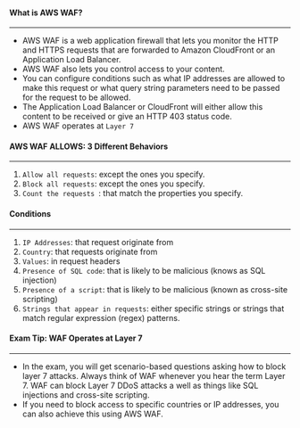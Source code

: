 #### What is AWS WAF?

___

* AWS WAF is a web application firewall that lets you monitor the HTTP and HTTPS requests that are forwarded to Amazon
  CloudFront or an Application Load Balancer.
* AWS WAF also lets you control access to your content.
* You can configure conditions such as what IP addresses are allowed to make this request or what query string
  parameters need to be passed for the request to be allowed.
* The Application Load Balancer or CloudFront will either allow this content to be received or give an HTTP 403 status
  code.
* AWS WAF operates at `Layer 7`

#### AWS WAF ALLOWS: 3 Different Behaviors

___

1. `Allow all requests`: except the ones you specify.
2. `Block all requests`: except the ones you specify.
3. `Count the requests `: that match the properties you specify.

#### Conditions

___

1. `IP Addresses`: that request originate from
2. `Country`: that requests originate from
3. `Values`: in request headers
4. `Presence of SQL code`: that is likely to be malicious (knows as SQL injection)
5. `Presence of a script`: that is likely to be malicious (known as cross-site scripting)
6. `Strings that appear in requests`: either specific strings or strings that match regular expression (regex) patterns.

#### Exam Tip: WAF Operates at Layer 7

___

* In the exam, you will get scenario-based questions asking how to block layer 7 attacks. Always think of WAF whenever
  you hear the term Layer 7. WAF can block Layer 7 DDoS attacks a well as things like SQL injections and cross-site
  scripting.
* If you need to block access to specific countries or IP addresses, you can also achieve this using AWS WAF.